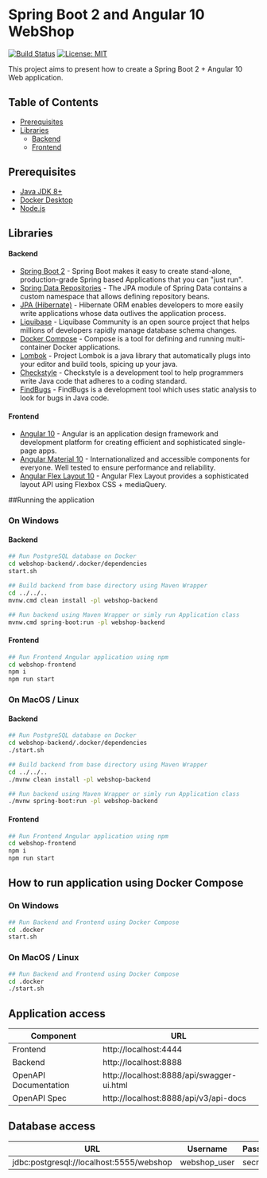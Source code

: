 # Spring Boot 2 and Angular 10 WebShop
[![Build Status](https://github.com/DanielMichalski/spring-boot-2-angular-10-webshop/workflows/Java%20CI%20with%20Maven/badge.svg)](https://github.com/DanielMichalski/spring-boot-2-angular-10-webshop/actions?query=workflow%3A%22Java+CI+with+Maven%22)
[![License: MIT](https://img.shields.io/badge/License-MIT-yellow.svg)](https://github.com/DanielMichalski/spring-boot-2-angular-10-webshop/blob/master/LICENSE)

This project aims to present how to create a Spring Boot 2 + Angular 10 Web application.

## Table of Contents
* [Prerequisites](#prerequisites)
* [Libraries](#libraries)
    * [Backend](#backend)
    * [Frontend](#frontend)

## Prerequisites
- [Java JDK 8+](https://www.oracle.com/pl/java/technologies/javase-downloads.html)
- [Docker Desktop](https://www.docker.com/products/docker-desktop) 
- [Node.js](https://nodejs.org/en/) 

## Libraries
#### Backend
- [Spring Boot 2](https://spring.io/projects/spring-boot) - Spring Boot makes it easy to create stand-alone, production-grade Spring based Applications that you can "just run".
- [Spring Data Repositories](https://docs.spring.io/spring-data/jpa/docs/current/reference/html/#jpa.repositories) - The JPA module of Spring Data contains a custom namespace that allows defining repository beans.
- [JPA (Hibernate)](https://hibernate.org/) - Hibernate ORM enables developers to more easily write applications whose data outlives the application process.
- [Liquibase](https://www.liquibase.org/) - Liquibase Community is an open source project that helps millions of developers rapidly manage database schema changes.
- [Docker Compose](https://docs.docker.com/compose/) - Compose is a tool for defining and running multi-container Docker applications.
- [Lombok](https://projectlombok.org/) - Project Lombok is a java library that automatically plugs into your editor and build tools, spicing up your java.
- [Checkstyle](https://checkstyle.sourceforge.io/) - Checkstyle is a development tool to help programmers write Java code that adheres to a coding standard.
- [FindBugs](http://findbugs.sourceforge.net/) - FindBugs is a development tool which uses static analysis to look for bugs in Java code.

#### Frontend
- [Angular 10](https://angular.io/) - Angular is an application design framework and development platform for creating efficient and sophisticated single-page apps. 
- [Angular Material 10](https://material.angular.io/) - Internationalized and accessible components for everyone. Well tested to ensure performance and reliability.
- [Angular Flex Layout 10](https://github.com/angular/flex-layout) - Angular Flex Layout provides a sophisticated layout API using Flexbox CSS + mediaQuery.

##Running the application
### On Windows
#### Backend
```bash
## Run PostgreSQL database on Docker
cd webshop-backend/.docker/dependencies
start.sh

## Build backend from base directory using Maven Wrapper
cd ../../..
mvnw.cmd clean install -pl webshop-backend

## Run backend using Maven Wrapper or simly run Application class
mvnw.cmd spring-boot:run -pl webshop-backend
```
#### Frontend
```bash
## Run Frontend Angular application using npm
cd webshop-frontend
npm i
npm run start
```

### On MacOS / Linux
#### Backend
```bash
## Run PostgreSQL database on Docker
cd webshop-backend/.docker/dependencies
./start.sh

## Build backend from base directory using Maven Wrapper
cd ../../..
./mvnw clean install -pl webshop-backend

## Run backend using Maven Wrapper or simly run Application class
./mvnw spring-boot:run -pl webshop-backend
```

#### Frontend
```bash
## Run Frontend Angular application using npm
cd webshop-frontend
npm i
npm run start
```

## How to run application using Docker Compose
### On Windows
```bash
## Run Backend and Frontend using Docker Compose
cd .docker
start.sh
```

### On MacOS / Linux
```bash
## Run Backend and Frontend using Docker Compose
cd .docker
./start.sh
```

## Application access
Component             | URL                                      
---                   | ---                                      
Frontend              | http://localhost:4444                    
Backend               | http://localhost:8888                    
OpenAPI Documentation | http://localhost:8888/api/swagger-ui.html    
OpenAPI Spec          | http://localhost:8888/api/v3/api-docs        

## Database access
| URL                                          	| Username         	| Password 	|
|----------------------------------------------	|------------------	|----------	|
| jdbc:postgresql://localhost:5555/webshop 	    | webshop_user   	| secret   	|
